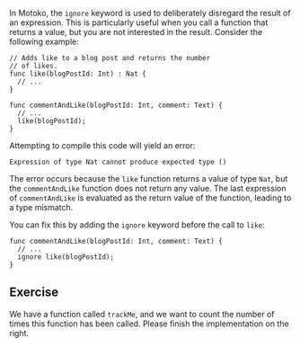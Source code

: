 In Motoko, the `ignore` keyword is used to deliberately disregard the result of an expression. This
is particularly useful when you call a function that returns a value, but you are not interested in
the result. Consider the following example:

```motoko
// Adds like to a blog post and returns the number
// of likes.
func like(blogPostId: Int) : Nat {
  // ...
}

func commentAndLike(blogPostId: Int, comment: Text) {
  // ...
  like(blogPostId);
}
```

Attempting to compile this code will yield an error:

```
Expression of type Nat cannot produce expected type ()
```

The error occurs because the `like` function returns a value of type `Nat`, but the `commentAndLike`
function does not return any value. The last expression of `commentAndLike` is evaluated as the
return value of the function, leading to a type mismatch.

You can fix this by adding the `ignore` keyword before the call to `like`:

```motoko
func commentAndLike(blogPostId: Int, comment: Text) {
  // ...
  ignore like(blogPostId);
}
```

## Exercise

We have a function called `trackMe`, and we want to count the number of times this function has
been called. Please finish the implementation on the right.
